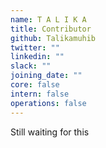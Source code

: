 ```yaml
---
name: T A L I K A 
title: Contributor
github: Talikamuhib
twitter: ""
linkedin: ""
slack: ""
joining_date: ""
core: false
intern: false
operations: false
---
```


Still waiting for this
